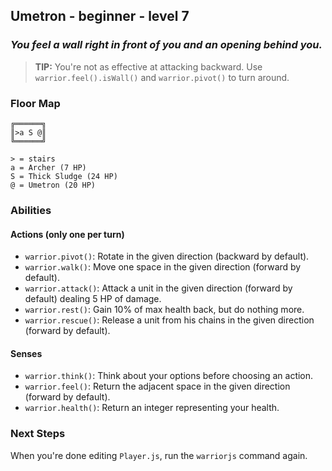 ## Umetron - beginner - level 7

### _You feel a wall right in front of you and an opening behind you._

> **TIP:** You're not as effective at attacking backward. Use `warrior.feel().isWall()` and `warrior.pivot()` to turn around.


### Floor Map

```
╔══════╗
║>a S @║
╚══════╝

> = stairs
a = Archer (7 HP)
S = Thick Sludge (24 HP)
@ = Umetron (20 HP)
```

### Abilities

#### Actions (only one per turn)

* `warrior.pivot()`: Rotate in the given direction (backward by default).
* `warrior.walk()`: Move one space in the given direction (forward by default).
* `warrior.attack()`: Attack a unit in the given direction (forward by default) dealing 5 HP of damage.
* `warrior.rest()`: Gain 10% of max health back, but do nothing more.
* `warrior.rescue()`: Release a unit from his chains in the given direction (forward by default).

#### Senses

* `warrior.think()`: Think about your options before choosing an action.
* `warrior.feel()`: Return the adjacent space in the given direction (forward by default).
* `warrior.health()`: Return an integer representing your health.

### Next Steps

When you're done editing `Player.js`, run the `warriorjs` command again.
